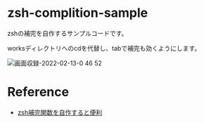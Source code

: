 # zsh-complition-sample
zshの補完を自作するサンプルコードです。

worksディレクトリへのcdを代替し、tabで補完も効くようにします。

![画面収録-2022-02-13-0 46 52](https://user-images.githubusercontent.com/39548344/153718185-ed7a98cc-7d2a-4f25-bcd9-29ceb9e9782d.gif)


# Reference
- [zsh補完関数を自作すると便利](https://hakobe932.hatenablog.com/entry/2012/02/13/214934)
